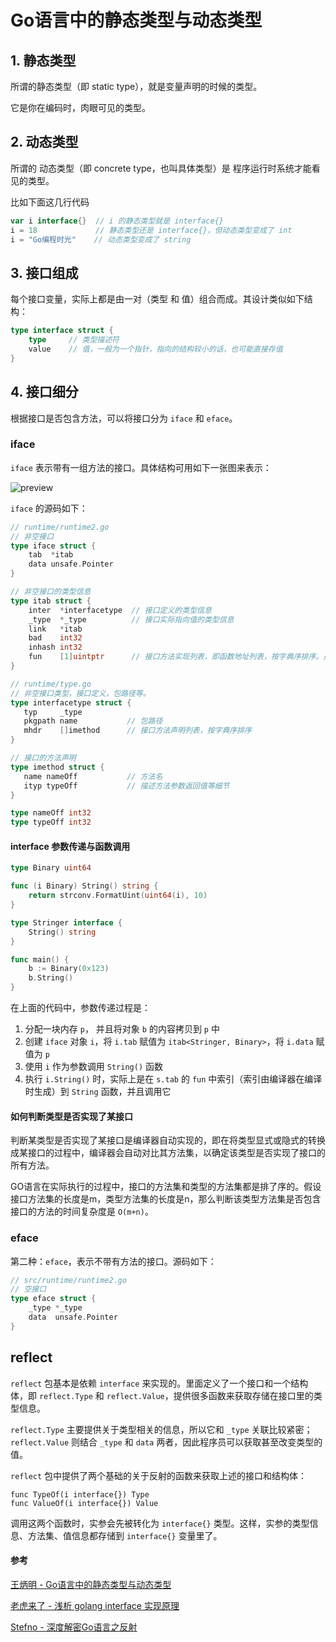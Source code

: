 # Go语言中的静态类型与动态类型

## 1. 静态类型

所谓的静态类型（即 static type），就是变量声明的时候的类型。

它是你在编码时，肉眼可见的类型。

## 2. 动态类型

所谓的 动态类型（即 concrete type，也叫具体类型）是 程序运行时系统才能看见的类型。

比如下面这几行代码

```go
var i interface{}  // i 的静态类型就是 interface{} 
i = 18             // 静态类型还是 interface{}，但动态类型变成了 int
i = "Go编程时光"    // 动态类型变成了 string
```

## 3. 接口组成

每个接口变量，实际上都是由一对（类型 和 值）组合而成。其设计类似如下结构：

```go
type interface struct {
    type     // 类型描述符
    value    // 值，一般为一个指针，指向的结构较小的话，也可能直接存值
}
```

## 4. 接口细分

根据接口是否包含方法，可以将接口分为 `iface` 和 `eface`。

### iface

`iface` 表示带有一组方法的接口。具体结构可用如下一张图来表示：

![preview](../Go/assets/v2-a3d03db087e982e45ba7e46811d43e31\_r.jpg)

`iface` 的源码如下：

```go
// runtime/runtime2.go
// 非空接口
type iface struct {
    tab  *itab
    data unsafe.Pointer
}

// 非空接口的类型信息
type itab struct {
    inter  *interfacetype  // 接口定义的类型信息
    _type  *_type          // 接口实际指向值的类型信息
    link   *itab  
    bad    int32
    inhash int32
    fun    [1]uintptr      // 接口方法实现列表，即函数地址列表，按字典序排序。虽然声明大小为1，但使用时会用 offset 取值，实际可以存多个
}

// runtime/type.go
// 非空接口类型，接口定义，包路径等。
type interfacetype struct {
   typ     _type
   pkgpath name           // 包路径
   mhdr    []imethod      // 接口方法声明列表，按字典序排序
}

// 接口的方法声明 
type imethod struct {
   name nameOff           // 方法名
   ityp typeOff           // 描述方法参数返回值等细节
}

type nameOff int32
type typeOff int32
```

#### interface 参数传递与函数调用

```go
type Binary uint64

func (i Binary) String() string {
    return strconv.FormatUint(uint64(i), 10)
}

type Stringer interface {
    String() string
}

func main() {
    b := Binary(0x123)
    b.String()
}
```

在上面的代码中，参数传递过程是：

1. 分配一块内存 `p`， 并且将对象 `b` 的内容拷贝到 `p` 中
2. 创建 `iface` 对象 `i`，将 `i.tab` 赋值为 `itab<Stringer, Binary>`，将 `i.data` 赋值为 `p`
3. 使用 `i` 作为参数调用 `String()` 函数
4. 执行 `i.String()` 时，实际上是在 `s.tab` 的 `fun` 中索引（索引由编译器在编译时生成）到 `String` 函数，并且调用它

#### 如何判断类型是否实现了某接口

判断某类型是否实现了某接口是编译器自动实现的，即在将类型显式或隐式的转换成某接口的过程中，编译器会自动对比其方法集，以确定该类型是否实现了接口的所有方法。

GO语言在实际执行的过程中，接口的方法集和类型的方法集都是排了序的。假设接口方法集的长度是m，类型方法集的长度是n，那么判断该类型方法集是否包含 接口的方法的时间复杂度是 `O(m+n)`。

### eface

第二种：`eface`，表示不带有方法的接口。源码如下：

```go
// src/runtime/runtime2.go
// 空接口
type eface struct {
    _type *_type
    data  unsafe.Pointer
}
```

## reflect

`reflect` 包基本是依赖 `interface` 来实现的。里面定义了一个接口和一个结构体，即 `reflect.Type` 和 `reflect.Value`，提供很多函数来获取存储在接口里的类型信息。

`reflect.Type` 主要提供关于类型相关的信息，所以它和 `_type` 关联比较紧密；`reflect.Value` 则结合 `_type` 和 `data` 两者，因此程序员可以获取甚至改变类型的值。

`reflect` 包中提供了两个基础的关于反射的函数来获取上述的接口和结构体：

```
func TypeOf(i interface{}) Type 
func ValueOf(i interface{}) Value
```

调用这两个函数时，实参会先被转化为 `interface{}` 类型。这样，实参的类型信息、方法集、值信息都存储到 `interface{}` 变量里了。

#### 参考

[王炳明 - Go语言中的静态类型与动态类型](https://zhuanlan.zhihu.com/p/258617170)

[老虎来了 - 浅析 golang interface 实现原理](https://zhuanlan.zhihu.com/p/60983066)

[Stefno - 深度解密Go语言之反射](https://zhuanlan.zhihu.com/p/64884660)
